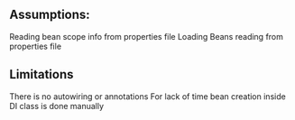 

Assumptions:
-------------------------------
Reading bean scope info from properties file
Loading Beans reading from properties file


Limitations
--------------------------------
There is no autowiring or annotations
For lack of time bean creation inside DI class is done manually